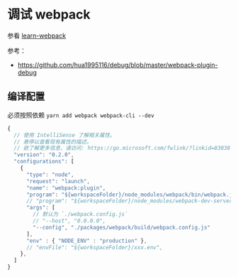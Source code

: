# 调试 webpack

参看 [learn-webpack](https://github.com/cloudyan/learn-webpack/tree/master/packages/vscode-debug)

参考：

- https://github.com/hua1995116/debug/blob/master/webpack-plugin-debug

## 编译配置

必须按照依赖 `yarn add webpack webpack-cli --dev`

```js
{
  // 使用 IntelliSense 了解相关属性。
  // 悬停以查看现有属性的描述。
  // 欲了解更多信息，请访问: https://go.microsoft.com/fwlink/?linkid=830387
  "version": "0.2.0",
  "configurations": [
    {
      "type": "node",
      "request": "launch",
      "name": "webpack:plugin",
      "program": "${workspaceFolder}/node_modules/webpack/bin/webpack.js",
      // "program": "${workspaceFolder}/node_modules/webpack-dev-server/bin/webpack-dev-server.js",
      "args": [
        // 默认为 `./webpack.config.js`
        // "--host", "0.0.0.0",
        "--config", "./packages/webpack/build/webpack.config.js"
      ],
      "env" : { "NODE_ENV" : "production" },
      // "envFile": "${workspaceFolder}/xxx.env",
    },
  ]
}
```
